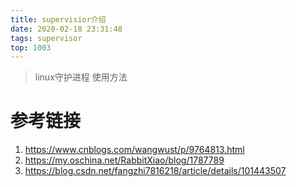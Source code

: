 ```yaml
---
title: supervisior介绍
date: 2020-02-18 23:31:48
tags: supervisor
top: 1003
---
```


> linux守护进程
> 使用方法

 <!-- more -->

 # 参考链接
 1. https://www.cnblogs.com/wangwust/p/9764813.html
 2. https://my.oschina.net/RabbitXiao/blog/1787789
 3. https://blog.csdn.net/fangzhi7816218/article/details/101443507